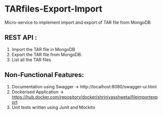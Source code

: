 # TARfiles-Export-Import
Micro-service to implement import and export of TAR file from MongoDB

## REST API :
 1. Import the TAR file in MongoDB
 2. Export the TAR file from MongoDB.
 3. List all the TAR files

## Non-Functional Features:
 1. Documentation using Swagger -> http://localhost:8080/swagger-ui.html
 2. Dockerised Application -> https://hub.docker.com/repository/docker/shrinivasshweta/fileimportexport
 3. Unit tests written using Junit and Mockito
